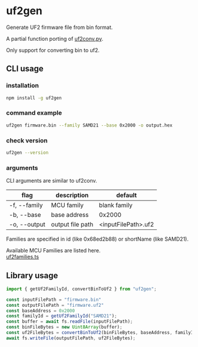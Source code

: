 # uf2gen

Generate UF2 firmware file from bin format.

A partial function porting of [uf2conv.py](https://github.com/microsoft/uf2/blob/master/utils/uf2conv.py).

Only support for converting bin to uf2.

## CLI usage

### installation

```sh
npm install -g uf2gen
```

### command example
```sh
uf2gen firmware.bin --family SAMD21 --base 0x2000 -o output.hex
```

### check version
```sh
uf2gen --version
```

### arguments

CLI arguments are similar to uf2conv.

|flag|description|default
|--|--|--|
|-f, --family | MCU family | blank family |
|-b, --base | base address | 0x2000 |
|-o, --output | output file path | \<inputFilePath\>.uf2

Families are specified in id (like 0x68ed2b88) or shortName (like SAMD21). 

Available MCU Families are listed here.  
[uf2families.ts](https://github.com/yahiro07/uf2gen/blob/main/src/uf2families.ts)

## Library usage

```ts
import { getUf2FamilyId, convertBinToUf2 } from "uf2gen";

const inputFilePath = "firmware.bin"
const outputFilePath = "firmware.uf2"
const baseAddress = 0x2000
const familyId = getUf2FamilyId("SAMD21");
const buffer = await fs.readFile(inputFilePath);
const binFileBytes = new Uint8Array(buffer);
const uf2FileBytes = convertBinToUf2(binFileBytes, baseAddress, familyId);
await fs.writeFile(outputFilePath, uf2FileBytes);

```

